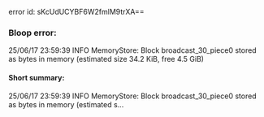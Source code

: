 error id: sKcUdUCYBF6W2fmlM9trXA==
### Bloop error:

25/06/17 23:59:39 INFO MemoryStore: Block broadcast_30_piece0 stored as bytes in memory (estimated size 34.2 KiB, free 4.5 GiB)
#### Short summary: 

25/06/17 23:59:39 INFO MemoryStore: Block broadcast_30_piece0 stored as bytes in memory (estimated s...